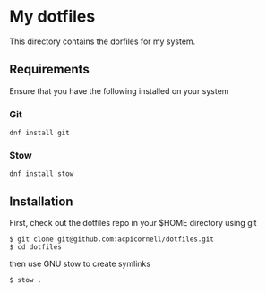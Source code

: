 # My dotfiles

This directory contains the dorfiles for my system.

## Requirements

Ensure that you have the following installed on your system

### Git

```shell
dnf install git
``` 

### Stow

```shell
dnf install stow
```

## Installation

First, check out the dotfiles repo in your $HOME directory using git

```shell
$ git clone git@github.com:acpicornell/dotfiles.git
$ cd dotfiles
```

then use GNU stow to create symlinks

```shell
$ stow .
```

